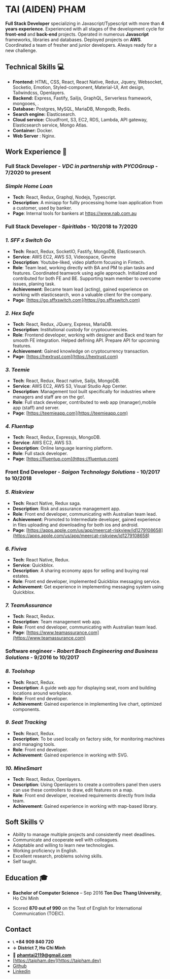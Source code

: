 # TAI (AIDEN) PHAM

**Full Stack Developer** specializing in Javascript/Typescript with more than **4 years experience**. Experienced with all stages of the development cycle for **front-end** and **back-end** projects. Operated in numerous **Javascript** frameworks, libraries and databases. Deployed projects on **AWS**. Coordinated a team of fresher and junior developers. Always ready for a new challenge.

## Technical Skills :computer:

- **Frontend:** HTML, CSS, React, React Native, Redux, Jquery, Websocket, Socketio, Emotion, Styled-component, Material-UI, Ant design, Tailwindcss, Openlayers.
- **Backend:** Express, Fastify, Sailjs, GraphQL, Serverless framework, mongooes, .
- **Database:** Postgres, MySQL, MariaDB, Mongodb, Redis.
- **Search engine:** Elasticsearch.
- **Cloud service:** Cloudfront, S3, EC2, RDS, Lambda, API gateway, Elasticsearch service, Mongo Atlas.
- **Container:** Docker.
- **Web Server** : Nginx.

## Work Experience :briefcase:

### **Full Stack Developer - _VDC in partnership with PYCOGroup_ - 7/2020 to present**

### _Simple Home Loan_

- **Tech**: React, Redux, Graphql, Nodejs, Typescript.
- **Description**: A miniapp for fullly processing home loan application from a customer, used by banker.
- **Page**: Internal tools for bankers at https://www.nab.com.au

### **Full Stack Developer - _Spiritlabs_ - 10/2018 to 7/2020**

### _1. SFF x Switch Go_

- **Tech**: React, Redux, SocketIO, Fastify, MongoDB, Elasticsearch.
- **Service**: AWS EC2, AWS S3, Videospace, Gevme
- **Description**: Youtube-liked, video platform focusing in Fintech.
- **Role**: Team lead, working directly with BA and PM to plan tasks and features. Coordinated teamwork using agile approach. Initialized and contributed for both FE and BE. Supporting team member to overcome issues, planing task.
- **Achievement**: Became team lead (acting), gained experience on working with elasticsearch, won a valuable client for the company.
- **Page**: [https://go.sffxswitch.com](https://go.sffxswitch.com)

### _2. Hex Safe_

- **Tech**: React, Redux, JQuery, Express, MariaDB.
- **Description**: Institutional custody for cryptocurrencies.
- **Role**: Frontend developer, working with designer and Back end team for smooth FE integration. Helped defining API. Prepare API for upcoming features.
- **Achievement**: Gained knowledge on cryptocurrency transaction.
- **Page**: [https://hextrust.com](https://hextrust.com)

### _3. Teemie_

- **Tech**: React, Redux, React native, Sailjs, MongoDB.
- **Service**: AWS EC2, AWS S3, Visual Studio App Center.
- **Description**: Management tool built specifically for industries where managers and staff are on the go!.
- **Role**: Full stack developer, contributed to web app (manager),mobile app (staff) and server.
- **Page**: [https://teemieapp.com](https://teemieapp.com)

### _4. Fluentup_

- **Tech**: React, Redux, Expressjs, MongoDB.
- **Service**: AWS EC2, AWS S3.
- **Description**: Online language learning platform.
- **Role**: Full stack developer.
- **Page**: [https://fluentup.com](https://fluentup.com)

### **Front End Developer - _Saigon Technology Solutions_ - 10/2017 to 10/2018**

### _5. Riskview_

- **Tech**: React Native, Redux saga.
- **Description**: Risk and assurance management app.
- **Role**: Front end developer, communicating with Australian team lead.
- **Achievement**: Promoted to Intermediate developer, gained experience in files uploading and downloading for both ios and android.
- **Page**: [https://apps.apple.com/us/app/meercat-riskview/id1279108658](https://apps.apple.com/us/app/meercat-riskview/id1279108658)

### _6. Fiviva_

- **Tech**: React Native, Redux.
- **Service**: Quickblox.
- **Description**: A sharing economy apps for selling and buying real estates.
- **Role**: Front end developer, implemented Quickblox messaging service.
- **Achievement**: Get experience in implementing messaging system using Quickblox.

### _7. TeamAssurance_

- **Tech**: React, Redux.
- **Description**: Team management web app.
- **Role**: Front end developer, communicating with Australian team lead.
- **Page**: [https://www.teamassurance.com](https://www.teamassurance.com)

### **Software engineer - _Robert Bosch Engineering and Business Solutions_ - 9/2016 to 10/2017**

### _8. Toolshop_

- **Tech**: React, Redux.
- **Description**: A guide web app for displaying seat, room and building locations around workplace.
- **Role**: Front end developer.
- **Achievement**: Gained experience in implementing live chart, optimized components.

### _9. Seat Tracking_

- **Tech**: React, Redux.
- **Description**: To be used locally on factory side, for monitoring machines and managing tools.
- **Role**: Front end developer.
- **Achievement**: Gained experience in working with SVG.

### _10. MineSmart_

- **Tech**: React, Redux, Openlayers.
- **Description**: Using Openlayers to create a controllers panel then users can use these controllers to draw, edit features on a map.
- **Role**: Front end developer, received requirements directly from India team.
- **Achievement**: Gained experience in working with map-based library.

## Soft Skills :bulb:

- Ability to manage multiple projects and consistently meet deadlines.
- Communicate and cooperate well with colleagues.
- Adaptable and willing to learn new technologies.
- Working proficiency in English.
- Excellent research, problems solving skills.
- Self taught.

## Education :mortar_board:

- **Bachelor of Computer Science** – Sep 2016
  **Ton Duc Thang University**, Ho Chi Minh

- Scored **870 out of 990** on the Test of English for International Communication (TOEIC).

## Contact

- :telephone_receiver: **+84 909 840 720**
- :airplane: **District 7, Ho Chi Minh**
- :email: **phamtai2119@gmail.com**
- [https://taipham.dev](https://taipham.dev)
- [Github](https://github.com/megaxayda)
- [Linkedin](https://www.linkedin.com/in/tai-pham-b78737128/)
